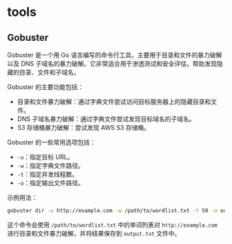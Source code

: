 # tools

## Gobuster

Gobuster 是一个用 Go 语言编写的命令行工具，主要用于目录和文件的暴力破解以及 DNS 子域名的暴力破解。它非常适合用于渗透测试和安全评估，帮助发现隐藏的目录、文件和子域名。

Gobuster 的主要功能包括：
- 目录和文件暴力破解：通过字典文件尝试访问目标服务器上的隐藏目录和文件。
- DNS 子域名暴力破解：通过字典文件尝试发现目标域名的子域名。
- S3 存储桶暴力破解：尝试发现 AWS S3 存储桶。

Gobuster 的一些常用选项包括：
- `-u`：指定目标 URL。
- `-w`：指定字典文件路径。
- `-t`：指定并发线程数。
- `-o`：指定输出文件路径。

示例用法：
```sh
gobuster dir -u http://example.com -w /path/to/wordlist.txt -t 50 -o output.txt
```

这个命令会使用 `/path/to/wordlist.txt` 中的单词列表对 `http://example.com` 进行目录和文件暴力破解，并将结果保存到 `output.txt` 文件中。


